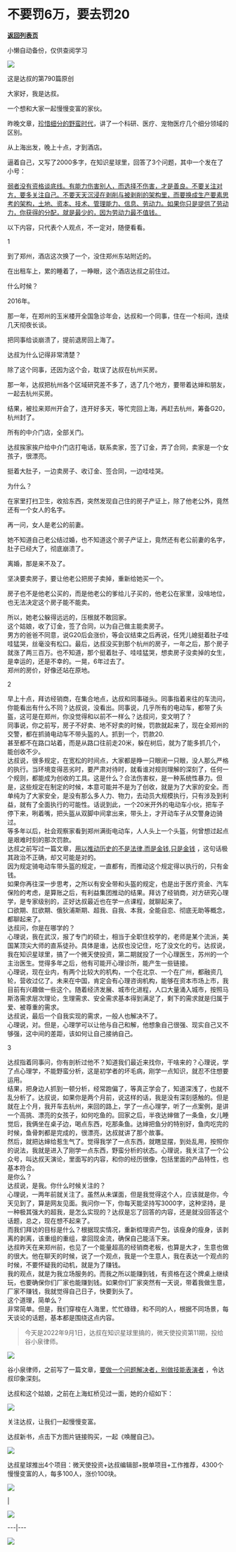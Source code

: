 # 不要罚6万，要去罚20

[**返回列表页**](/gzh/达叔天演论)

小懒自动备份，仅供查阅学习

![](https://mmbiz.qpic.cn/mmbiz_png/7jriahnMs10LZ2ogDTFtMQZnTdcuGiaMUMibDBgE2tztbNrFgPOOlcw8OywDMvswLUTPaKwTPUmT4jJUD2UQaXuqw/640?wx_fmt=png)

这是达叔的第790篇原创

大家好，我是达叔。

一个想和大家一起慢慢变富的家伙。

昨晚文章，[珍惜细分的野蛮时代](http://mp.weixin.qq.com/s?__biz=MzA3MDQxNTg1MQ==&mid=2247493411&idx=1&sn=3ab0d8613dc1f00c98b6554999787066&chksm=9f3f83a7a8480ab157c8b8535e51ae919550685447a8186edf024753b9888bf848a126945544&scene=21#wechat_redirect)，讲了一个科研、医疗、宠物医疗几个细分领域的区别。

从上海出发，晚上十点，才到酒店。

逼着自己，又写了2000多字，在知识星球里，回答了3个问题，其中一个发在了小号：

[弱者没有资格谈底线。有能力伤害别人，而选择不伤害，才是善良。不要关注对方，要多关注自己。不要天天沉浸在剥削与被剥削的架构里，而要换成生产要素思考的架构，土地、资本、技术、管理能力、信息、劳动力。如果你只是提供了劳动力，你获得的分配，就是最少的，因为劳动力最不值钱。](http://mp.weixin.qq.com/s?__biz=Mzg2NjYxNTY5NA==&mid=2247485587&idx=1&sn=9653d8061b44e5f25e00eb3a86fa35c5&chksm=ce496072f93ee964c33dd0df4703db3e837abcdb3722fd2f77d8677597f9d5b57d9543ee71fe&scene=21#wechat_redirect)

以下内容，只代表个人观点，不一定对，随便看看。

  

1

  

到了郑州，酒店这次换了一个，没住郑州东站附近的。

在出租车上，累的睡着了，一睁眼，这个酒店达叔之前住过。

什么时候？  

2016年。

那一年，在郑州的玉米楼开全国急诊年会，达叔和一个同事，住在一个标间，连续几天彻夜长谈。  

把同事给谈崩溃了，提前退房回上海了。

达叔为什么记得非常清楚？

除了这个同事，还因为这个会，耽误了达叔在杭州买房。

那一年，达叔把杭州各个区域研究差不多了，选了几个地方，要带着达婶和朋友，一起去杭州买房。

结果，被拉来郑州开会了，连开好多天，等忙完回上海，再赶去杭州，筹备G20，杭州封了。

所有的中介门店，全部关门。

达叔挨家挨户给中介门店打电话，联系卖家，签了订金，弄了合同，卖家是一个女孩子，很漂亮。

挺着大肚子，一边卖房子、收订金、签合同，一边哇哇哭。  

为什么？

在家里打扫卫生，收拾东西，突然发现自己住的房子产证上，除了他老公外，竟然还有一个女人的名字。  

再一问，女人是老公的前妻。

她不知道自己老公结过婚，也不知道这个房子产证上，竟然还有老公前妻的名字，肚子已经大了，彻底崩溃了。

离婚，那是来不及了。

坚决要卖房子，要让他老公把房子卖掉，重新给她买一个。

房子也不是他老公买的，而是他老公的爹给儿子买的，他老公在家里，没啥地位，也无法决定这个房子能不能卖。  

所以，她老公躲得远远的，压根就不敢回家。  
这个姑娘，收了订金，签了合同，以为自己做主能卖房子。  
男方的爸爸不同意，说G20后会涨价，等会议结束之后再说，任凭儿媳挺着肚子哇哇猛哭，丝毫没有松口。最后，达叔没买到那个杭州的房子，一年之后，那个房子就涨了两三百万。也不知道，那个挺着肚子、哇哇猛哭，想卖房子没卖掉的女生，是幸运的，还是不幸的。一晃，6年过去了。  
郑州的房价，好像还站在原地。  

2

  

早上十点，拜访经销商，在集合地点，达叔和同事碰头。同事指着来往的车流问，你能看出有什么不同？达叔说，没看出。同事说，几乎所有的电动车，都带了头盔，这可是在郑州，你没觉得和以前不一样么？达叔问，变文明了？  
同事说，你之前写，房子不好卖、地不好卖的时候，罚款就起来了，现在全郑州的交警，都在抓骑电动车不带头盔的人。抓到一个，罚款20.  
甚至都不在路口站着，而是从路口往前走20米，躲在树后，就为了能多抓几个，能创收不少。  
达叔说，很多规定，在宽松的时间点，大家都是睁一只眼闭一只眼，没人那么严格的执行。当环境变得恶劣时，要严肃对待时，就看谁对规则理解的深刻了，任何一个规则，都能成为创收的工具。这是什么？合法伤害权，是一种系统性暴力。但是，这些规定在制定的时候，本意可能并不是为了创收，就是为了大家的安全。而单纯为了大家安全，是没有那么多人力、物力，去动员大规模执行，只有涉及到利益，就有了全面执行的可能性。话说到此，一个20米开外的电动车小伙，把车子停下来，咧着嘴，把头盔从双脚中间拿出来，带头上，才开动车子从交警身边骑过。  
等多年以后，社会观察家看到郑州满街电动车，人人头上一个头盔，何曾想过起点是艰难时刻的那次罚款。  
达叔之前写过一篇文章，[用以推动历史的不是法律,而是金钱,只是金钱](http://mp.weixin.qq.com/s?__biz=Mzg2NjYxNTY5NA==&mid=2247485407&idx=1&sn=e6b7371e09121c5161c0772e79c42976&chksm=ce496f3ef93ee62895e0f8803eae8c0ed4ed2df60045dfe5a2e46b61a9269d25a4d9327cc15e&scene=21#wechat_redirect)
，这句话极其政治不正确，却又可能是对的。  
因为规定骑电动车带头盔的规定，一直都有，而推动这个规定得以执行的，只有金钱。  
如果你再往深一步思考，之所以有安全带和头盔的规定，也是出于医疗资金、汽车保险的考虑，是算账之后，有利益集团推动的结果。拜访了经销商，对方研究心理学，是专家级别的，正好达叔最近也在学一点课程，就聊起来了。  
口欲期、肛欲期、俄狄浦斯期、超我、自我、本我，全能自恋、彻底无助等概念，都聊起来了。  
达叔问，你是在哪学的？  
心理说，我在武汉，报了专门的硕士，相当于全职住校学的，老师是某个流派，美国某顶尖大师的直系徒孙。具体是谁，达叔也没记住，吃了没文化的亏。达叔说，我在知识星球里，搞了一个微天使投资，第二期就投了一个心理医生，苏州的一个主治医生。觉得多年之后，他有可能开心理诊所，能产生一些链接。  
心理说，现在业内，有两个比较大的机构，一个在北京、一个在广州，都融资几轮，营收过亿了。未来在中国，肯定会有心理咨询机构，能够在资本市场上市，我目前有兴趣做一些这个。随着经济发展、城市化进程，人口大量涌入城市，按照马斯洛需求层次理论，生理需求、安全需求基本得到满足了，剩下的需求就是归属于爱、被尊重的需求。  
达叔说，最后一个自我实现的需求，一般人也解决不了。  
心理说，对。但是，心理学可以让他与自己和解，他想象自己很强、现实自己又不够强，这中间的差距，该如何让自己接纳自己。  

3

  

达叔指着同事问，你有剖析过他不？知道我们最近来找你，干啥来的？心理说，学了点心理学，不能野蛮分析，这是初学者的坏毛病，刚学一点知识，就忍不住想要运用。  
结果，把身边人抓到一顿分析，经常跑偏了，等真正学会了，知道深浅了，也就不乱分析了。达叔说，如果你是两个月前，说这样的话，我是没有深刻感触的。但是就在上个月，我开车去杭州，来回的路上，学了一点心理学，听了一点案例，是讲一个高挑、漂亮的女孩子，如何吃鱼的。回家之后，半夜达婶做了一条鱼，女儿睡觉后，我俩坐在桌子边，喝点东西，吃那条鱼。达婶把鱼分的特别好，鱼肉吃完的时候，鱼骨刺都是完成的，很漂亮，达叔就讲了那个故事。  
然后，就把达婶给惹生气了。觉得我学了一点东西，就瞎显摆，到处乱用，按照你的说法，我就是进入了刚学一点东西，野蛮分析的状态。心理说，我关注了一个公众号，叫达叔天演论，里面写的内容，和你的经历很像，包括里面的产品特性，也基本符合。  
是你么？  
达叔说，是我。你什么时候关注的？  
心理说，一两年前就关注了。虽然从未谋面，但是我觉得这个人，应该就是你，今天见到了，算是网友见面。我问你一下，你每天能坚持写3000字，这种坚持，是一种极其强大的超我，是怎么实现的？达叔是忘了回答的内容，还是就没回答这个话题，总之，现在想不起来了。  
而我们拜访的目标是什么？根据现实情况，重新梳理资产包，该瘦身的瘦身，该剥离的剥离，该重组的重组，拿回现金流，确保自己能活下来。  
达叔昨天在来郑州前，也见了一个能量超高的经销商老板，也算是大才，生意也做的很大。他在聊天的时候，说了一个观点，我是一个生意人，我在表达一个观点的时候，不要怀疑我的动机，就是为了赚钱。  
我的观点，就是为我立场服务的。而我之所以能赚到钱，有资格在这个牌桌上继续玩，也要确保你们厂家也能赚到钱。如果你们厂家突然有一天说，带着我做生意，厂家不赚钱，我就觉得自己日子，快要到头了。  
这个道理，简单么？  
非常简单。但是，我们穿梭在人海里，忙忙碌碌，和不同的人，根据不同场景，每天谈论的话题，基本都是围绕这点内容。

> 今天是2022年9月1日，达叔在知识星球里搞的，微天使投资第11期，投给谷小泉律师。

![](https://mmbiz.qpic.cn/mmbiz_jpg/7jriahnMs10Ic2Iw0UyvNiaicCSHf9CwHmN2VLxg0lUMeo22cMWKGjW7OvN4WRXpibWGic7aEvIzWVTusLk0Ug6Ugtg/640?wx_fmt=jpeg)

  

谷小泉律师，之前写了一篇文章，[要做一个问题解决者，别做技能表演者](http://mp.weixin.qq.com/s?__biz=Mzg2NjYxNTY5NA==&mid=2247485474&idx=1&sn=128357c06c74019e33affb78580d14d3&chksm=ce4960c3f93ee9d5e1425c0d7fc1251c7f6dc232ebedfb68adfc6357ebad98805d80d71a0001&scene=21#wechat_redirect)
，令达叔印象深刻。

达叔和这个姑娘，之前在上海虹桥见过一面，她的介绍如下：

![](https://mmbiz.qpic.cn/mmbiz_jpg/7jriahnMs10Ic2Iw0UyvNiaicCSHf9CwHmNIEFEbk7pWmKicawnrvnCeCfryFeDTBxFvYUIhXfRjloKG5R5Sa2mN3w/640?wx_fmt=jpeg)

  
关注达叔，让我们一起慢慢变富。

达叔新书，点击下方图片链接购买，一起《唤醒自己》。  

  

[![](https://mmbiz.qpic.cn/mmbiz_jpg/7jriahnMs10L0ibJpHiaxzlP2YRuxiadjBiad2DibibKCcavpjUfAkYJ6Cmo7yruddKkAialciacLXG5vxJRh506AeeAH0g/640?wx_fmt=jpeg&wxfrom;=5&wx;_lazy=1&wx;_co=1)]()

达叔星球推出4个项目：微天使投资+达叔编辑部+脱单项目+工作推荐，4300个慢慢变富的人，每多100人，涨价100块。

![](https://mmbiz.qpic.cn/mmbiz_png/7jriahnMs10LD2GPukTxiahFI6oM4lNDvKduqV0kwaJk5SqIuadNl7VvBibLD6mVAGrWR0AeZxxR7AvoQ2UzHXBEg/640?wx_fmt=png)

  

|

![](https://mmbiz.qpic.cn/mmbiz_jpg/7jriahnMs10LD2GPukTxiahFI6oM4lNDvKGKEmMhN7fZtl6NRhbkf2Vn8krZEPbFtbNpwcFRROweibXgaVcKhxazQ/640?wx_fmt=jpeg)  
  
---|---  
  
[![](https://mmbiz.qpic.cn/mmbiz_jpg/7jriahnMs10LcEot1GkBPa7BXh0V8jDZeAVTtIvX8nhP84UCW4F6dTgCXjpwDo4sjSSTUJjL3KAxh0nnfNFH8wA/640?wx_fmt=jpeg)](http://mp.weixin.qq.com/s?__biz=MzA3MDQxNTg1MQ==&mid=2247490853&idx=2&sn=154cb011c0644c5d4c45f0f9c70f55dc&chksm=9f3c79a1a84bf0b761f7812cd8b0b3b525a3441beb1c132305f5f68f058a5efb0005b0a08c27&scene=21#wechat_redirect)


